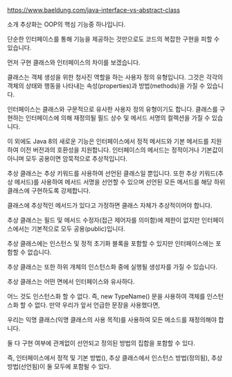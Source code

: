 https://www.baeldung.com/java-interface-vs-abstract-class

소개 
추상화는 OOP의 핵심 기능중 하나입니다.

단순한 인터페이스를 통해 기능을 제공하는 것만으로도 코드의 복잡한 구현을 피할 수 있습니다.

먼저 구현 클래스와 인터페이스의 차이를 보겠습니다.

클래스는 객체 생성을 위한 청사진 역할을 하는 사용자 정의 유형입니다. 그것은 각각의 객체의 상태와 행동을 나타내는 속성(properties)과 방법(methods)을 가질 수 있습니다.

인터페이스는 클래스와 구문적으로 유사한 사용자 정의 유형이기도 합니다. 클래스를 구현하는 인터페이스에 의해 재정의될 필드 상수 및 메서드 서명의 컬렉션을 가질 수 있습니다.

이 외에도 Java 8의 새로운 기능은 인터페이스에서 정적 메서드와 기본 메서드를 지원하여 이전 버전과의 호환성을 지원합니다. 인터페이스의 메서드는 정적이거나 기본값이 아니며 모두 공용이면 암묵적으로 추상적입니다.

추상 클래스는 추상 키워드를 사용하여 선언된 클래스일 뿐입니다. 또한 추상 키워드(추상 메서드)를 사용하여 메서드 서명을 선언할 수 있으며 선언된 모든 메서드를 해당 하위 클래스에 구현하도록 강제합니다.

클래스에 추상적인 메서드가 있다고 가정하면 클래스 자체가 추상적이어야 합니다.

추상 클래스는 필드 및 메서드 수정자(접근 제어자를 의미함)에 제한이 없지만 인터페이스에서는 기본적으로 모두 공용(public)입니다. 

추상 클래스에는 인스턴스 및 정적 초기화 블록을 포함할 수 있지만 인터페이스에는 포함할 수 없습니다.

추상 클래스는 또한 하위 개체의 인스턴스화 중에 실행될 생성자를 가질 수 있습니다.

추상 클래스는 어떤 면에서 인터페이스와 유사하다.

어느 것도 인스턴스화 할 수 없다. 즉, new TypeName() 문을 사용하여 객체를 인스턴스화 할 수 없다. 만약 우리가 앞서 언급한 문장을 사용했다면, 

우리는 익명 클래스(익명 클래스의 사용 목적)를 사용하여 모든 메소드를 재정의해야 합니다.

둘 다 구현 여부에 관계없이 선언되고 정의된 방법의 집합을 포함할 수 있다.

즉, 인터페이스에서 정적 및 기본 방법(), 추상 클래스에서 인스턴스 방법(정의됨), 추상 방법(선언됨)이 둘 모두에 포함될 수 있다.






